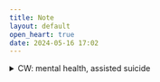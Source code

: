 ```yaml
---
title: Note
layout: default
open_heart: true
date: 2024-05-16 17:02
---
```


<details><summary>CW: mental health, assisted suicide</summary>

[Dutch woman, 29, granted euthanasia approval on grounds of mental suffering](https://www.theguardian.com/society/article/2024/may/16/dutch-woman-euthanasia-approval-grounds-of-mental-suffering).

“I feel relief.”
